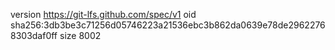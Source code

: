 version https://git-lfs.github.com/spec/v1
oid sha256:3db3be3c71256d05746223a21536ebc3b862da0639e78de29622768303daf0ff
size 8002
